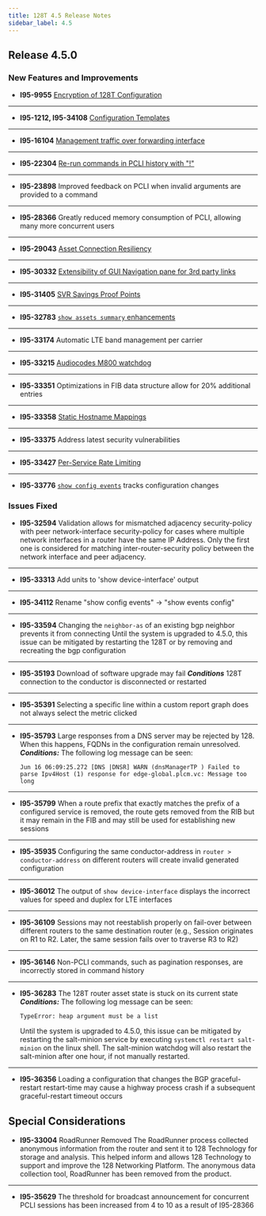 ```yaml
---
title: 128T 4.5 Release Notes
sidebar_label: 4.5
---
```


## Release 4.5.0

### New Features and Improvements

- **I95-9955** [Encryption of 128T Configuration](cli_reference.md#set-config-encryption)
------
- **I95-1212, I95-34108** [Configuration Templates](config_templates.md)
------
- **I95-16104** [Management traffic over forwarding interface](config_management_over_forwarding.md)
------
- **I95-22304** [Re-run commands in PCLI history with "!"](concepts_pcli.md#-run-previous-command)
------
- **I95-23898** Improved feedback on PCLI when invalid arguments are provided to a command
------
- **I95-28366** Greatly reduced memory consumption of PCLI, allowing many more concurrent users
------
- **I95-29043** [Asset Connection Resiliency](config_asset_connection_resiliency.md)
------
- **I95-30332** [Extensibility of GUI Navigation pane for 3rd party links](howto_extend_gui_nav.md)
------
- **I95-31405** [SVR Savings Proof Points](about_svr_savings.md)
------
- **I95-32783** [`show assets summary` enhancements](cli_reference.md#show-assets-summary)
------
- **I95-33174** Automatic LTE band management per carrier
------
- **I95-33215** [Audiocodes M800 watchdog](plugin_m800_watchdog.md)
------
- **I95-33351** Optimizations in FIB data structure allow for 20% additional entries
------
- **I95-33358** [Static Hostname Mappings](config_static_hostname_mapping.md)
------
- **I95-33375** Address latest security vulnerabilities
------
- **I95-33427** [Per-Service Rate Limiting](config_rate_limiting.md)
------
- **I95-33776** [`show config events`](cli_reference.md#show-events-config-commit) tracks configuration changes

### Issues Fixed

- **I95-32594** Validation allows for mismatched adjacency security-policy with peer network-interface security-policy for cases where multiple network interfaces in a router have the same IP Address. Only the first one is considered for matching inter-router-security policy between the network interface and peer adjacency.
------
- **I95-33313** Add units to 'show device-interface' output
------
- **I95-34112** Rename "show config events" -> "show events config"
------
- **I95-33594** Changing the `neighbor-as` of an existing bgp neighbor prevents it from connecting
  Until the system is upgraded to 4.5.0, this issue can be mitigated by restarting the 128T or by removing and recreating the bgp configuration
------
- **I95-35193** Download of software upgrade may fail
  _**Conditions**_ 128T connection to the conductor is disconnected or restarted
------
- **I95-35391** Selecting a specific line within a custom report graph does not always select the metric clicked
------
- **I95-35793** Large responses from a DNS server may be rejected by 128. When this happens, FQDNs in the configuration remain unresolved.
  _**Conditions:**_ The following log message can be seen:
  ```
  Jun 16 06:09:25.272 [DNS |DNSR] WARN (dnsManagerTP ) Failed to parse Ipv4Host (1) response for edge-global.plcm.vc: Message too long
  ```
------
- **I95-35799** When a route prefix that exactly matches the prefix of a configured service is removed, the route gets removed from the RIB but it may remain in the FIB and may still be used for establishing new sessions
------
- **I95-35935** Configuring the same conductor-address in `router > conductor-address` on different routers will create invalid generated configuration
------
- **I95-36012** The output of `show device-interface` displays the incorrect values for speed and duplex for LTE interfaces
------
- **I95-36109** Sessions may not reestablish properly on fail-over between different routers to the same destination router (e.g., Session originates on R1 to R2. Later, the same session fails over to traverse R3 to R2)
------
- **I95-36146** Non-PCLI commands, such as pagination responses, are incorrectly stored in command history
------
- **I95-36283** The 128T router asset state is stuck on its current state
  _**Conditions:**_ The following log message can be seen:
  ```
  TypeError: heap argument must be a list
  ```
  Until the system is upgraded to 4.5.0, this issue can be mitigated by restarting the salt-minion service by executing `systemctl restart salt-minion` on the linux shell. The salt-minion watchdog will also restart the salt-minion after one hour, if not manually restarted.
------
- **I95-36356** Loading a configuration that changes the BGP graceful-restart restart-time may cause a highway process crash if a subsequent graceful-restart timeout occurs

## Special Considerations

- **I95-33004** RoadRunner Removed
  The RoadRunner process collected anonymous information from the router and sent it to 128 Technology for storage and analysis. This helped inform and allows 128 Technology to support and improve the 128 Networking Platform. The anonymous data collection tool, RoadRunner has been removed from the product.
-----
- **I95-35629** The threshold for broadcast announcement for concurrent PCLI sessions has been increased from 4 to 10 as a result of I95-28366
